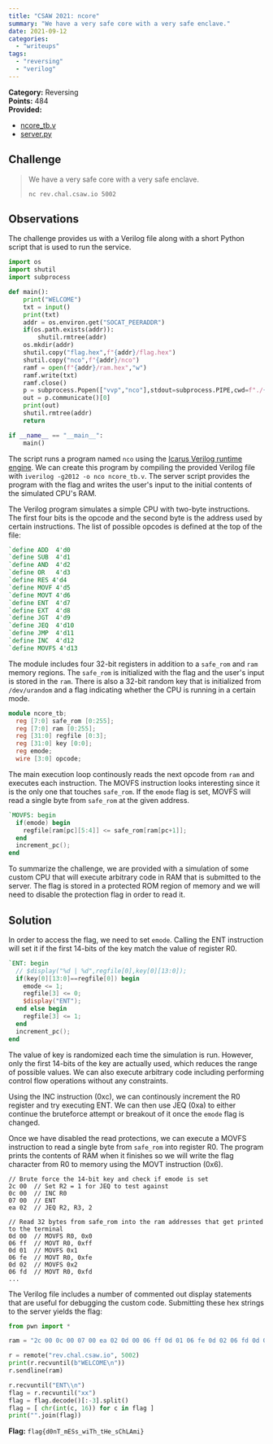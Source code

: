 ```yaml
---
title: "CSAW 2021: ncore"
summary: "We have a very safe core with a very safe enclave."
date: 2021-09-12
categories:
  - "writeups"
tags:
  - "reversing"
  - "verilog"
---
```


**Category:** Reversing  
**Points:** 484  
**Provided:**  

- [ncore_tb.v](https://github.com/starfleetcadet75/writeups/blob/master/2021-CSAW/ncore/ncore_tb.v?raw=true)
- [server.py](https://github.com/starfleetcadet75/writeups/blob/master/2021-CSAW/ncore/server.py?raw=true)

## Challenge

> We have a very safe core with a very safe enclave.
>
> `nc rev.chal.csaw.io 5002`

## Observations

The challenge provides us with a Verilog file along with a short Python script that is used to run the service.

```python
import os
import shutil
import subprocess

def main():
    print("WELCOME")
    txt = input()
    print(txt)
    addr = os.environ.get("SOCAT_PEERADDR")
    if(os.path.exists(addr)):
        shutil.rmtree(addr)
    os.mkdir(addr)
    shutil.copy("flag.hex",f"{addr}/flag.hex")
    shutil.copy("nco",f"{addr}/nco")
    ramf = open(f"{addr}/ram.hex","w")
    ramf.write(txt)
    ramf.close()
    p = subprocess.Popen(["vvp","nco"],stdout=subprocess.PIPE,cwd=f"./{addr}")
    out = p.communicate()[0]
    print(out)
    shutil.rmtree(addr)
    return

if __name__ == "__main__":
    main()
```

The script runs a program named `nco` using the [Icarus Verilog runtime engine](https://www.systutorials.com/docs/linux/man/1-vvp/).
We can create this program by compiling the provided Verilog file with `iverilog -g2012 -o nco ncore_tb.v`.
The server script provides the program with the flag and writes the user's input to the initial contents of the simulated CPU's RAM.

The Verilog program simulates a simple CPU with two-byte instructions.
The first four bits is the opcode and the second byte is the address used by certain instructions.
The list of possible opcodes is defined at the top of the file:

```verilog
`define ADD  4'd0
`define SUB  4'd1
`define AND  4'd2
`define OR   4'd3
`define RES 4'd4
`define MOVF 4'd5
`define MOVT 4'd6
`define ENT  4'd7
`define EXT  4'd8 
`define JGT  4'd9
`define JEQ  4'd10
`define JMP  4'd11
`define INC  4'd12
`define MOVFS 4'd13
```

The module includes four 32-bit registers in addition to a `safe_rom` and `ram` memory regions.
The `safe_rom` is initialized with the flag and the user's input is stored in the `ram`.
There is also a 32-bit random key that is initialized from `/dev/urandom` and a flag indicating whether the CPU is running in a certain mode.

```verilog
module ncore_tb;
  reg [7:0] safe_rom [0:255];
  reg [7:0] ram [0:255];
  reg [31:0] regfile [0:3];
  reg [31:0] key [0:0];
  reg emode;
  wire [3:0] opcode;
```

The main execution loop continously reads the next opcode from `ram` and executes each instruction.
The MOVFS instruction looks interesting since it is the only one that touches `safe_rom`.
If the `emode` flag is set, MOVFS will read a single byte from `safe_rom` at the given address.

```verilog
`MOVFS: begin
  if(emode) begin
    regfile[ram[pc][5:4]] <= safe_rom[ram[pc+1]];
  end
  increment_pc();
end
```

To summarize the challenge, we are provided with a simulation of some custom CPU that will execute arbitrary code in RAM that is submitted to the server.
The flag is stored in a protected ROM region of memory and we will need to disable the protection flag in order to read it.

## Solution

In order to access the flag, we need to set `emode`.
Calling the ENT instruction will set it if the first 14-bits of the key match the value of register R0.

```verilog
`ENT: begin
  // $display("%d | %d",regfile[0],key[0][13:0]);
  if(key[0][13:0]==regfile[0]) begin
    emode <= 1;
    regfile[3] <= 0;
    $display("ENT");
  end else begin
    regfile[3] <= 1;
  end
  increment_pc();
end
```

The value of key is randomized each time the simulation is run.
However, only the first 14-bits of the key are actually used, which reduces the range of possible values.
We can also execute arbitrary code including performing control flow operations without any constraints.

Using the INC instruction (0xc), we can continously increment the R0 register and try executing ENT.
We can then use JEQ (0xa) to either continue the bruteforce attempt or breakout of it once the `emode` flag is changed.

Once we have disabled the read protections, we can execute a MOVFS instruction to read a single byte from `safe_rom` into register R0.
The program prints the contents of RAM when it finishes so we will write the flag character from R0 to memory using the MOVT instruction (0x6).

```none
// Brute force the 14-bit key and check if emode is set
2c 00  // Set R2 = 1 for JEQ to test against
0c 00  // INC R0
07 00  // ENT
ea 02  // JEQ R2, R3, 2

// Read 32 bytes from safe_rom into the ram addresses that get printed to the terminal
0d 00  // MOVFS R0, 0x0
06 ff  // MOVT R0, 0xff
0d 01  // MOVFS 0x1
06 fe  // MOVT R0, 0xfe
0d 02  // MOVFS 0x2
06 fd  // MOVT R0, 0xfd
...
```

The Verilog file includes a number of commented out display statements that are useful for debugging the custom code.
Submitting these hex strings to the server yields the flag:

```python
from pwn import *

ram = "2c 00 0c 00 07 00 ea 02 0d 00 06 ff 0d 01 06 fe 0d 02 06 fd 0d 03 06 fc 0d 04 06 fb 0d 05 06 fa 0d 06 06 f9 0d 07 06 f8 0d 08 06 f7 0d 09 06 f6 0d 0a 06 f5 0d 0b 06 f4 0d 0c 06 f3 0d 0d 06 f2 0d 0e 06 f1 0d 0f 06 f0 0d 10 06 ef 0d 11 06 ee 0d 12 06 ed 0d 13 06 ec 0d 14 06 eb 0d 15 06 ea 0d 16 06 e9 0d 17 06 e8 0d 18 06 e7 0d 19 06 e6 0d 1a 06 e5 0d 1b 06 e4 0d 1c 06 e3 0d 1d 06 e2 0d 1e 06 e1 0d 1f 06 e0"

r = remote("rev.chal.csaw.io", 5002)
print(r.recvuntil(b"WELCOME\n"))
r.sendline(ram)

r.recvuntil("ENT\\n")
flag = r.recvuntil("xx")
flag = flag.decode()[:-3].split()
flag = [ chr(int(c, 16)) for c in flag ]
print("".join(flag))
```

**Flag:** `flag{d0nT_mESs_wiTh_tHe_sChLAmi}`

